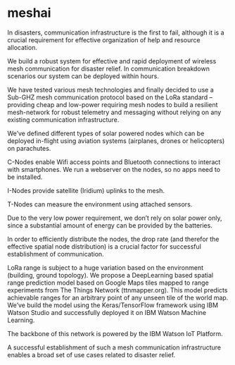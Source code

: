 # meshai

In disasters, communication infrastructure is the first to fail, although it is a crucial requirement for effective organization of help and resource allocation.

We build a robust system for effective and rapid deployment of wireless mesh communication for disaster relief. In communication breakdown scenarios our system can be deployed within hours.
 
We have tested various mesh technologies and finally decided to use a Sub-GHZ mesh communication protocol based on the LoRa standard – providing cheap and low-power requiring mesh nodes to build a resilient mesh-network for robust telemetry and messaging without relying on any existing communication infrastructure. 

We’ve defined different types of solar powered nodes which can be deployed in-flight using aviation systems (airplanes, drones or helicopters) on parachutes.

C-Nodes enable Wifi access points and Bluetooth connections to interact with smartphones. We run a webserver on the nodes, so no apps need to be installed.

I-Nodes provide satellite (Iridium) uplinks to the mesh.

T-Nodes can measure the environment using attached sensors.

Due to the very low power requirement, we don’t rely on solar power only, since a substantial amount of energy can be provided by the batteries.

 In order to efficiently distribute the nodes, the drop rate (and therefor the effective spatial node distribution) is a crucial factor for successful establishment of communication.


LoRa range is subject to a huge variation based on the environment (building, ground topology). We propose a DeepLearning based spatial range prediction model based on Google Maps tiles mapped to range experiments from The Things Network (ttnmapper.org). This model predicts achievable ranges for an arbitrary point of any unseen tile of the world map. We’ve build the model using the Keras/TensorFlow framework using IBM Watson Studio and successfully deployed it on IBM Watson Machine Learning. 

The backbone of this network is powered by the IBM Watson IoT Platform. 

A successful establishment of such a mesh communication infrastructure enables a broad set of use cases related to disaster relief. 

